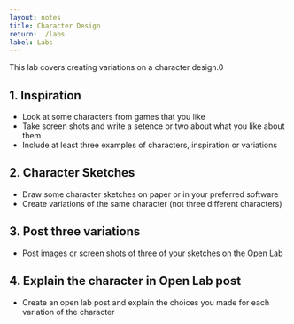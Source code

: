 ```yaml
---
layout: notes
title: Character Design
return: ./labs
label: Labs
---
```


This lab covers creating variations on a character design.0

## 1. Inspiration
- Look at some characters from games that you like
- Take screen shots and write a setence or two about what you like about them
- Include at least three examples of characters, inspiration or variations

## 2. Character Sketches
- Draw some character sketches on paper or in your preferred software
- Create variations of the same character (not three different characters)

## 3. Post three variations 
- Post images or screen shots of three of your sketches on the Open Lab

## 4. Explain the character in Open Lab post
- Create an open lab post and explain the choices you made for each variation of the character

